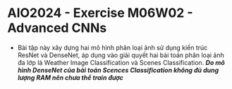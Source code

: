 # AIO2024 - Exercise M06W02 - Advanced CNNs
- Bài tập này xây dựng hai mô hình phân loại ảnh sử dụng kiến trúc ResNet và DenseNet, áp dụng vào giải quyết hai bài toán phân loại ảnh đa lớp là Weather Image Classification và Scenes Classification.
***Do mô hình DenseNet của bài toán Scences Classification không đủ dung lượng RAM nên chưa thể train được***
